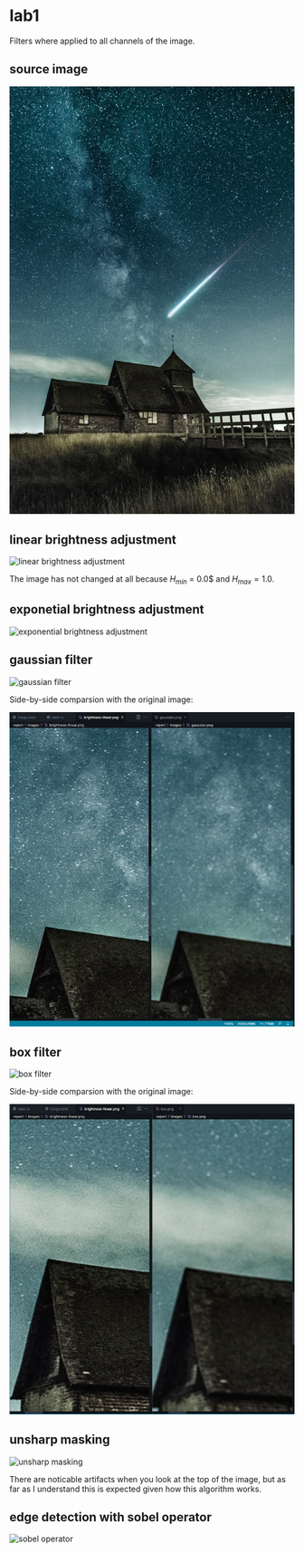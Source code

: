 # lab1

Filters where applied to all channels of the image.

## source image

![source](./demo.jpg)

## linear brightness adjustment

![linear brightness adjustment](./report/images/brightness-linear.png)

The image has not changed at all because $H_{min}$ = 0.0$ and $H_{max} = 1.0$.

## exponetial brightness adjustment

![exponential brightness adjustment](./report/images/brightness-exp.png)

## gaussian filter

![gaussian filter](./report/images/gaussian.png)

Side-by-side comparsion with the original image:

![source vs gaussian](./report/images/source-vs-gaussian.png)

## box filter

![box filter](./report/images/box.png)

Side-by-side comparsion with the original image:

![source vs box](./report/images/source-vs-box.png)

## unsharp masking

![unsharp masking](./report/images/unsharp.png)

There are noticable artifacts when you look at the top of the image, but as far as I understand this is expected given how this algorithm works.

## edge detection with sobel operator

![sobel operator](./report/images/edges.png)